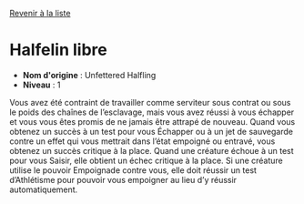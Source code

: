 [Revenir à la liste](list.md)

# Halfelin libre

 * **Nom d'origine** : Unfettered Halfling
 * **Niveau** : 1


<p>Vous avez été contraint de travailler comme serviteur sous contrat ou sous le poids des chaînes de l’esclavage, mais vous avez réussi à vous échapper et vous vous êtes promis de ne jamais être attrapé de nouveau. Quand vous obtenez un succès à un test pour vous Échapper ou à un jet de sauvegarde contre un effet qui vous mettrait dans l’état empoigné ou entravé, vous obtenez un succès critique à la place. Quand une créature échoue à un test pour vous Saisir, elle obtient un échec critique à la place. Si une créature utilise le pouvoir Empoignade contre vous, elle doit réussir un test d’Athlétisme pour pouvoir vous empoigner au lieu d’y réussir automatiquement.</p>